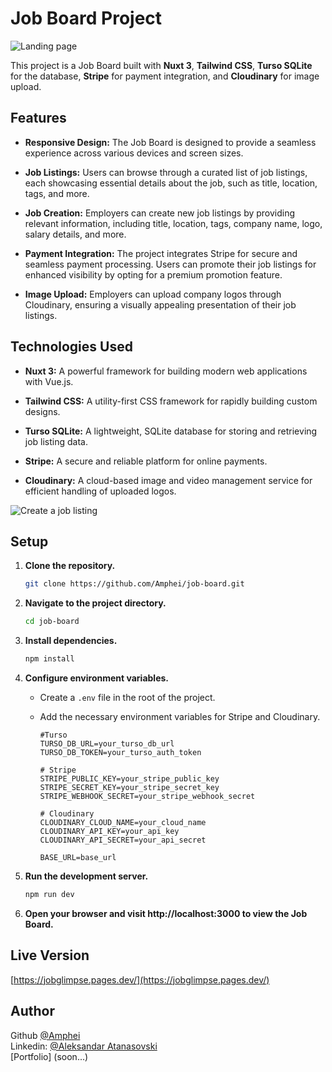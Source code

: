 # Job Board Project

![Landing page](https://res.cloudinary.com/dkofkuquf/image/upload/v1705704467/nuxtshop/syreihou08lt7prdkmic.png)

This project is a Job Board built with **Nuxt 3**, **Tailwind CSS**, **Turso
SQLite** for the database, **Stripe** for payment integration, and
**Cloudinary** for image upload.

## Features

- **Responsive Design:** The Job Board is designed to provide a seamless
  experience across various devices and screen sizes.

- **Job Listings:** Users can browse through a curated list of job listings,
  each showcasing essential details about the job, such as title, location,
  tags, and more.

- **Job Creation:** Employers can create new job listings by providing relevant
  information, including title, location, tags, company name, logo, salary
  details, and more.

- **Payment Integration:** The project integrates Stripe for secure and seamless
  payment processing. Users can promote their job listings for enhanced
  visibility by opting for a premium promotion feature.

- **Image Upload:** Employers can upload company logos through Cloudinary,
  ensuring a visually appealing presentation of their job listings.

## Technologies Used

- **Nuxt 3:** A powerful framework for building modern web applications with
  Vue.js.

- **Tailwind CSS:** A utility-first CSS framework for rapidly building custom
  designs.

- **Turso SQLite:** A lightweight, SQLite database for storing and retrieving
  job listing data.

- **Stripe:** A secure and reliable platform for online payments.

- **Cloudinary:** A cloud-based image and video management service for efficient
  handling of uploaded logos.

![Create a job listing ](https://res.cloudinary.com/dkofkuquf/image/upload/v1705704474/nuxtshop/m2npqwo766nsfgnreggl.png)

## Setup

1. **Clone the repository.**

   ```bash
   git clone https://github.com/Amphei/job-board.git

   ```

2. **Navigate to the project directory.**

   ```bash
   cd job-board

   ```

3. **Install dependencies.**

   ```bash
   npm install

   ```

4. **Configure environment variables.**

   - Create a `.env` file in the root of the project.
   - Add the necessary environment variables for Stripe and Cloudinary.

     ```env
     #Turso
     TURSO_DB_URL=your_turso_db_url
     TURSO_DB_TOKEN=your_turso_auth_token

     # Stripe
     STRIPE_PUBLIC_KEY=your_stripe_public_key
     STRIPE_SECRET_KEY=your_stripe_secret_key
     STRIPE_WEBHOOK_SECRET=your_stripe_webhook_secret

     # Cloudinary
     CLOUDINARY_CLOUD_NAME=your_cloud_name
     CLOUDINARY_API_KEY=your_api_key
     CLOUDINARY_API_SECRET=your_api_secret

     BASE_URL=base_url
     ```

5. **Run the development server.**

   ```bash
   npm run dev

   ```

6. **Open your browser and visit http://localhost:3000 to view the Job Board.**

## Live Version

[https://jobglimpse.pages.dev/](https://jobglimpse.pages.dev/)

## Author

Github [@Amphei](https://github.com/Amphei) <br> Linkedin:
[@Aleksandar Atanasovski](https://www.linkedin.com/in/aleksandar-atanasovski-16b123263/)
<br> [Portfolio] (soon...)
